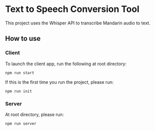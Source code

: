 # Text to Speech Conversion Tool

This project uses the Whisper API to transcribe Mandarin audio to text.

## How to use

### Client

To launch the client app, run the following at root directory:

```
npm run start
```

If this is the first time you run the project, please run:

```
npm run init
```

### Server

At root directory, please run:

```
npm run server
```
